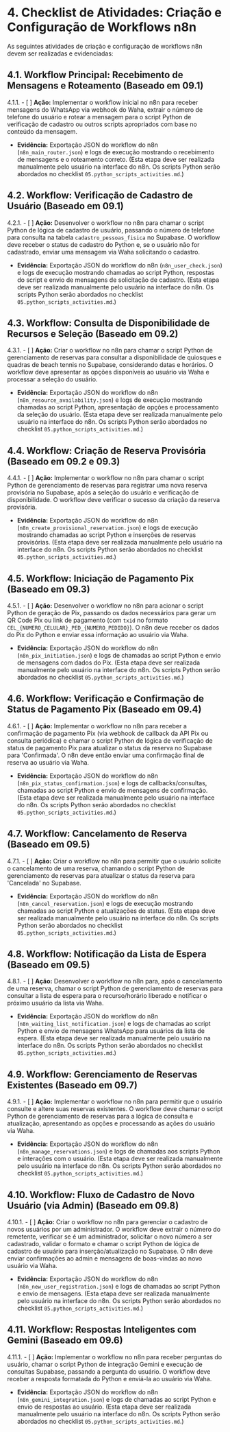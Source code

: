# 4. Checklist de Atividades: Criação e Configuração de Workflows n8n

As seguintes atividades de criação e configuração de workflows n8n devem ser realizadas e evidenciadas:

## 4.1. Workflow Principal: Recebimento de Mensagens e Roteamento (Baseado em 09.1)
4.1.1. - [ ] **Ação:** Implementar o workflow inicial no n8n para receber mensagens do WhatsApp via webhook do Waha, extrair o número de telefone do usuário e rotear a mensagem para o script Python de verificação de cadastro ou outros scripts apropriados com base no conteúdo da mensagem.
  - **Evidência:** Exportação JSON do workflow do n8n (`n8n_main_router.json`) e logs de execução mostrando o recebimento de mensagens e o roteamento correto. (Esta etapa deve ser realizada manualmente pelo usuário na interface do n8n. Os scripts Python serão abordados no checklist `05.python_scripts_activities.md`.)

## 4.2. Workflow: Verificação de Cadastro de Usuário (Baseado em 09.1)
4.2.1. - [ ] **Ação:** Desenvolver o workflow no n8n para chamar o script Python de lógica de cadastro de usuário, passando o número de telefone para consulta na tabela `cadastro_pessoas_fisica` no Supabase. O workflow deve receber o status de cadastro do Python e, se o usuário não for cadastrado, enviar uma mensagem via Waha solicitando o cadastro.
  - **Evidência:** Exportação JSON do workflow do n8n (`n8n_user_check.json`) e logs de execução mostrando chamadas ao script Python, respostas do script e envio de mensagens de solicitação de cadastro. (Esta etapa deve ser realizada manualmente pelo usuário na interface do n8n. Os scripts Python serão abordados no checklist `05.python_scripts_activities.md`.)

## 4.3. Workflow: Consulta de Disponibilidade de Recursos e Seleção (Baseado em 09.2)
4.3.1. - [ ] **Ação:** Criar o workflow no n8n para chamar o script Python de gerenciamento de reservas para consultar a disponibilidade de quiosques e quadras de beach tennis no Supabase, considerando datas e horários. O workflow deve apresentar as opções disponíveis ao usuário via Waha e processar a seleção do usuário.
  - **Evidência:** Exportação JSON do workflow do n8n (`n8n_resource_availability.json`) e logs de execução mostrando chamadas ao script Python, apresentação de opções e processamento da seleção do usuário. (Esta etapa deve ser realizada manualmente pelo usuário na interface do n8n. Os scripts Python serão abordados no checklist `05.python_scripts_activities.md`.)

## 4.4. Workflow: Criação de Reserva Provisória (Baseado em 09.2 e 09.3)
4.4.1. - [ ] **Ação:** Implementar o workflow no n8n para chamar o script Python de gerenciamento de reservas para registrar uma nova reserva provisória no Supabase, após a seleção do usuário e verificação de disponibilidade. O workflow deve verificar o sucesso da criação da reserva provisória.
  - **Evidência:** Exportação JSON do workflow do n8n (`n8n_create_provisional_reservation.json`) e logs de execução mostrando chamadas ao script Python e inserções de reservas provisórias. (Esta etapa deve ser realizada manualmente pelo usuário na interface do n8n. Os scripts Python serão abordados no checklist `05.python_scripts_activities.md`.)

## 4.5. Workflow: Iniciação de Pagamento Pix (Baseado em 09.3)
4.5.1. - [ ] **Ação:** Desenvolver o workflow no n8n para acionar o script Python de geração de Pix, passando os dados necessários para gerar um QR Code Pix ou link de pagamento (com `txid` no formato `CEL_{NUMERO_CELULAR}_PED_{NUMERO_PEDIDO}`). O n8n deve receber os dados do Pix do Python e enviar essa informação ao usuário via Waha.
  - **Evidência:** Exportação JSON do workflow do n8n (`n8n_pix_initiation.json`) e logs de chamadas ao script Python e envio de mensagens com dados do Pix. (Esta etapa deve ser realizada manualmente pelo usuário na interface do n8n. Os scripts Python serão abordados no checklist `05.python_scripts_activities.md`.)

## 4.6. Workflow: Verificação e Confirmação de Status de Pagamento Pix (Baseado em 09.4)
4.6.1. - [ ] **Ação:** Implementar o workflow no n8n para receber a confirmação de pagamento Pix (via webhook de callback da API Pix ou consulta periódica) e chamar o script Python de lógica de verificação de status de pagamento Pix para atualizar o status da reserva no Supabase para 'Confirmada'. O n8n deve então enviar uma confirmação final de reserva ao usuário via Waha.
  - **Evidência:** Exportação JSON do workflow do n8n (`n8n_pix_status_confirmation.json`) e logs de callbacks/consultas, chamadas ao script Python e envio de mensagens de confirmação. (Esta etapa deve ser realizada manualmente pelo usuário na interface do n8n. Os scripts Python serão abordados no checklist `05.python_scripts_activities.md`.)

## 4.7. Workflow: Cancelamento de Reserva (Baseado em 09.5)
4.7.1. - [ ] **Ação:** Criar o workflow no n8n para permitir que o usuário solicite o cancelamento de uma reserva, chamando o script Python de gerenciamento de reservas para atualizar o status da reserva para 'Cancelada' no Supabase.
  - **Evidência:** Exportação JSON do workflow do n8n (`n8n_cancel_reservation.json`) e logs de execução mostrando chamadas ao script Python e atualizações de status. (Esta etapa deve ser realizada manualmente pelo usuário na interface do n8n. Os scripts Python serão abordados no checklist `05.python_scripts_activities.md`.)

## 4.8. Workflow: Notificação da Lista de Espera (Baseado em 09.5)
4.8.1. - [ ] **Ação:** Desenvolver o workflow no n8n para, após o cancelamento de uma reserva, chamar o script Python de gerenciamento de reservas para consultar a lista de espera para o recurso/horário liberado e notificar o próximo usuário da lista via Waha.
  - **Evidência:** Exportação JSON do workflow do n8n (`n8n_waiting_list_notification.json`) e logs de chamadas ao script Python e envio de mensagens WhatsApp para usuários da lista de espera. (Esta etapa deve ser realizada manualmente pelo usuário na interface do n8n. Os scripts Python serão abordados no checklist `05.python_scripts_activities.md`.)

## 4.9. Workflow: Gerenciamento de Reservas Existentes (Baseado em 09.7)
4.9.1. - [ ] **Ação:** Implementar o workflow no n8n para permitir que o usuário consulte e altere suas reservas existentes. O workflow deve chamar o script Python de gerenciamento de reservas para a lógica de consulta e atualização, apresentando as opções e processando as ações do usuário via Waha.
  - **Evidência:** Exportação JSON do workflow do n8n (`n8n_manage_reservations.json`) e logs de chamadas aos scripts Python e interações com o usuário. (Esta etapa deve ser realizada manualmente pelo usuário na interface do n8n. Os scripts Python serão abordados no checklist `05.python_scripts_activities.md`.)

## 4.10. Workflow: Fluxo de Cadastro de Novo Usuário (via Admin) (Baseado em 09.8)
4.10.1. - [ ] **Ação:** Criar o workflow no n8n para gerenciar o cadastro de novos usuários por um administrador. O workflow deve extrair o número do remetente, verificar se é um administrador, solicitar o novo número a ser cadastrado, validar o formato e chamar o script Python de lógica de cadastro de usuário para inserção/atualização no Supabase. O n8n deve enviar confirmações ao admin e mensagens de boas-vindas ao novo usuário via Waha.
  - **Evidência:** Exportação JSON do workflow do n8n (`n8n_new_user_registration.json`) e logs de chamadas ao script Python e envio de mensagens. (Esta etapa deve ser realizada manualmente pelo usuário na interface do n8n. Os scripts Python serão abordados no checklist `05.python_scripts_activities.md`.)

## 4.11. Workflow: Respostas Inteligentes com Gemini (Baseado em 09.6)
4.11.1. - [ ] **Ação:** Implementar o workflow no n8n para receber perguntas do usuário, chamar o script Python de integração Gemini e execução de consultas Supabase, passando a pergunta do usuário. O workflow deve receber a resposta formatada do Python e enviá-la ao usuário via Waha.
  - **Evidência:** Exportação JSON do workflow do n8n (`n8n_gemini_integration.json`) e logs de chamadas ao script Python e envio de respostas ao usuário. (Esta etapa deve ser realizada manualmente pelo usuário na interface do n8n. Os scripts Python serão abordados no checklist `05.python_scripts_activities.md`.)
